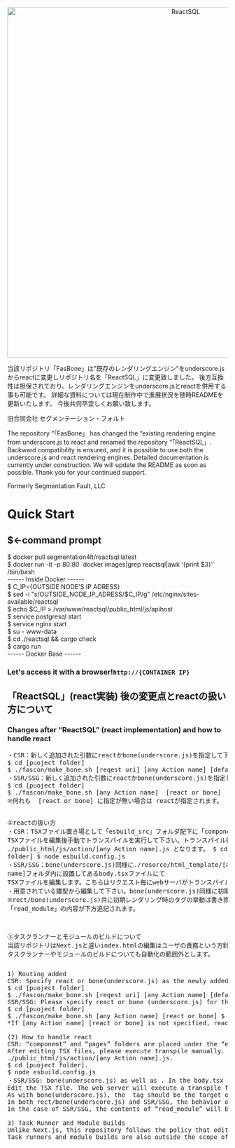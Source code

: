 <p align="center"><img src="https://d3fy1q62gxauop.cloudfront.net/media/images/rectsql-logo2.png" width="800" alt="ReactSQL"></p>
<p>当該リポジトリ「FasBone」は"既存のレンダリングエンジン"をunderscore.jsからreactに変更しリポジトリ名を「ReactSQL」に変更致しました。
後方互換性は担保されており、レンダリングエンジンをunderscore.jsとreactを併用する事も可能です。
詳細な資料については現在制作中で進展状況を随時READMEを更新いたします。
今後共何卒宜しくお願い致します。

旧合同会社 セグメンテーション・フォルト


The repository “「FasBone」 has changed the “existing rendering engine from underscore.js to react and renamed the repository “「ReactSQL」.
Backward compatibility is ensured, and it is possible to use both the underscore.js and react rendering engines.
Detailed documentation is currently under construction. We will update the README as soon as possible.
Thank you for your continued support.

Formerly Segmentation Fault, LLC
</p>


<h1>Quick Start</h1>
<h2>$←command prompt</h2>

$ docker pull segmentation4lt/reactsql:latest <br>
$ docker run -it -p 80:80 \`docker images|grep reactsql|awk '{print $3}'\`  /bin/bash<br>
------ Inside Docker ------<br>
$ C_IP={OUTSIDE NODE'S IP ADRESS}<br>
$ sed -i "s/OUTSIDE_NODE_IP_ADRESS/$C_IP/g" /etc/nginx/sites-available/reactsql<br>
$ echo $C_IP > /var/www/reactsql/public_html/js/apihost<br>
$ service postgresql start<br>
$ service nginx start<br>
$ su - www-data<br>
$ cd ./reactsql && cargo check<br>
$ cargo run<br>
------ Docker Base ------<br>
<h3>Let's access it with a browser!<code>http://{CONTAINER IP}</code></h3>

<h2>「ReactSQL」(react実装) 後の変更点とreactの扱い方について</h2>
<h3>Changes after “ReactSQL” (react implementation) and how to handle react</h3>
<pre>
・CSR：新しく追加された引数にreactかbone(underscore.js)を指定して下さい。
$ cd [puoject folder]
$ ./fascon/make_bone.sh [reqest uri] [any Action name] [default load api url] [react or bone]
・SSR/SSG：新しく追加された引数にreactかbone(underscore.js)を指定して下さい。
$ cd [puoject folder]
$ ./fascon/make_bone.sh [any Action name]  [react or bone]
※何れも  [react or bone] に指定が無い場合は reactが指定されます。

②reactの扱い方
・CSR：TSXファイル置き場として「esbuild_src」フォルダ配下に「component」「pages」フォルダを設置してあります。
TSXファイルを編集後手動でトランスパイルを実行して下さい。トランスパイル後の出力ファイル名は
./public_html/js/action/[any Action name].js となります。
$ cd [puoject folder]
$ node esbuild.config.js
・SSR/SSG：bone(underscore.js)同様に./resorce/html_template/[any Action name]フォルダ内に設置してあるbody.tsxファイルにて
TSXファイルを編集します。こちらはリクエスト毎にwebサーバがトランスパイルを実行します。
・用意されている雛型から編集して下さい。bone(underscore.js)同様に初期レンダリングの対象オブジェクトは<body>タグにして下さい。
※rect/bone(underscore.js)共に初期レンダリング時の<body>タグの挙動は書き換え、SSR/SSGの場合は
「read_module」の内容が下方追記されます。

③タスクランナーとモジュールのビルドについて
当該リポジトリはNext.jsと違いindex.htmlの編集はユーザの責務という方針に従い
タスクランナーやモジュールのビルドについても自動化の範囲外とします。
</pre>

<pre>
1) Routing added
CSR: Specify react or bone(underscore.js) as the newly added argument.
$ cd [puoject folder]
$ ./fascon/make_bone.sh [reqest uri] [any Action name] [default load api url] [react or bone]
SSR/SSG: Please specify react or bone (underscore.js) for the newly added argument.
$ cd [puoject folder]
$ ./fascon/make_bone.sh [any Action name] [react or bone] $ .
*If [any Action name] [react or bone] is not specified, react is specified.

(2) How to handle react
CSR: “component” and “pages” folders are placed under the “esbuild_src” folder as TSX file storage.
After editing TSX files, please execute transpile manually. The output file name after transpiling is
./public_html/js/action/[any Action name].js.
$ cd [puoject folder].
$ node esbuild.config.js
・SSR/SSG: bone(underscore.js) as well as . In the body.tsx file located in the /resorce/html_template/[any Action name] folder
Edit the TSX file. The web server will execute a transpile for each request.
As with bone(underscore.js), the <body> tag should be the target object for initial rendering.
In both rect/bone(underscore.js) and SSR/SSG, the behavior of <body> tag at initial rendering should be rewritten.
In the case of SSR/SSG, the contents of “read_module” will be added downward.

3) Task Runner and Module Builds
Unlike Next.js, this repository follows the policy that editing index.html is the responsibility of the user.
Task runners and module builds are also outside the scope of automation.

</pre>



